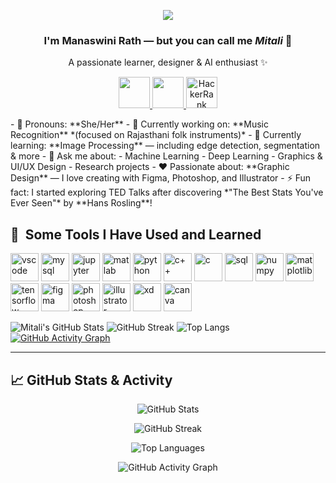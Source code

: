 <p align="center">
  <img src="https://capsule-render.vercel.app/api?text=Hi%20Everyone!👋&animation=fadeIn&type=waving&color=gradient&height=100"/>
</p>

<h3 align="center">I'm <b>Manaswini Rath</b> — but you can call me <i>Mitali</i> 🌼</h3>
<p align="center">A passionate learner, designer & AI enthusiast ✨</p>

<p align="center">
<a href="https://www.instagram.com/__jelly_beans/">
  <img height="50" src="https://user-images.githubusercontent.com/46517096/166974368-9798f39f-1f46-499c-b14e-81f0a3f83a06.png"/>
</a>
<a href="https://www.linkedin.com/in/manaswini-rath-3436a824b/">
  <img height="50" src="https://cdn.jsdelivr.net/gh/devicons/devicon@latest/icons/linkedin/linkedin-original.svg" />
</a>
<a href="https://www.hackerrank.com/profile/MitalisWorkbench" target="_blank">
    <img src="https://cdn.worldvectorlogo.com/logos/hackerrank.svg" alt="HackerRank" height="50"/>
  </a>
</p>
- 👩 Pronouns: **She/Her**  
- 🔭 Currently working on: **Music Recognition** *(focused on Rajasthani folk instruments)*  
- 🌱 Currently learning: **Image Processing** — including edge detection, segmentation & more  
- 💬 Ask me about:
  - Machine Learning  
  - Deep Learning  
  - Graphics & UI/UX Design  
  - Research projects  
- ❤️ Passionate about: **Graphic Design** — I love creating with Figma, Photoshop, and Illustrator  
- ⚡ Fun fact: I started exploring TED Talks after discovering *"The Best Stats You've Ever Seen"* by **Hans Rosling**!

<h2> 🚀 &nbsp;Some Tools I Have Used and Learned</h2>
<p align="left">
<img src="https://cdn.jsdelivr.net/gh/devicons/devicon@latest/icons/vscode/vscode-original.svg" alt="vscode" width="45" height="45"/>
<img src="https://cdn.jsdelivr.net/gh/devicons/devicon@latest/icons/mysql/mysql-original.svg" alt="mysql" width="45" height="45"/>
<img src="https://cdn.jsdelivr.net/gh/devicons/devicon@latest/icons/jupyter/jupyter-original-wordmark.svg" alt="jupyter" width="45" height="45"/>
<img src="https://cdn.jsdelivr.net/gh/devicons/devicon@latest/icons/matlab/matlab-original.svg" alt="matlab" width="45" height="45"/>

<img src="https://cdn.jsdelivr.net/gh/devicons/devicon@latest/icons/python/python-original.svg" alt="python" width="45" height="45"/>
<img src="https://cdn.jsdelivr.net/gh/devicons/devicon@latest/icons/cplusplus/cplusplus-original.svg" alt="c++" width="45" height="45"/>
<img src="https://cdn.jsdelivr.net/gh/devicons/devicon@latest/icons/c/c-original.svg" alt="c" width="45" height="45"/>
<img src="https://cdn.jsdelivr.net/gh/devicons/devicon@latest/icons/azuresqldatabase/azuresqldatabase-original.svg" alt="sql" width="45" height="45"/>

<img src="https://cdn.jsdelivr.net/gh/devicons/devicon@latest/icons/numpy/numpy-original.svg" alt="numpy" width="45" height="45"/>
<img src="https://cdn.jsdelivr.net/gh/devicons/devicon@latest/icons/matplotlib/matplotlib-original.svg" alt="matplotlib" width="45" height="45"/>
<img src="https://cdn.jsdelivr.net/gh/devicons/devicon@latest/icons/tensorflow/tensorflow-original.svg" alt="tensorflow" width="45" height="45"/>

<img src="https://cdn.jsdelivr.net/gh/devicons/devicon@latest/icons/figma/figma-original.svg" alt="figma" width="45" height="45"/>
<img src="https://cdn.jsdelivr.net/gh/devicons/devicon@latest/icons/photoshop/photoshop-original.svg" alt="photoshop" width="45" height="45"/>
<img src="https://cdn.jsdelivr.net/gh/devicons/devicon@latest/icons/illustrator/illustrator-plain.svg" alt="illustrator" width="45" height="45"/>
<img src="https://cdn.jsdelivr.net/gh/devicons/devicon@latest/icons/xd/xd-original.svg" alt="xd" width="45" height="45"/>
<img src="https://cdn.jsdelivr.net/gh/devicons/devicon@latest/icons/canva/canva-original.svg" alt="canva" width="45" height="45"/>

</p>

![Mitali's GitHub Stats](https://github-readme-stats.vercel.app/api?username=perfectWar&show_icons=true&theme=radical)
![GitHub Streak](https://github-readme-streak-stats.herokuapp.com/?user=perfectWar&theme=radical)
![Top Langs](https://github-readme-stats.vercel.app/api/top-langs/?username=perfectWar&layout=compact&theme=radical)
[![GitHub Activity Graph](https://github-readme-activity-graph.cyclic.app/graph?username=perfectWar&theme=react-dark)](https://github.com/ashutosh00710/github-readme-activity-graph)


---

## 📈 GitHub Stats & Activity

<p align="center">
  <img src="https://github-readme-stats.vercel.app/api?username=perfectWar&show_icons=true&theme=radical" alt="GitHub Stats"/>
</p>
<p align="center">
  <img src="https://github-readme-streak-stats.herokuapp.com/?user=perfectWar&theme=radical" alt="GitHub Streak"/>
</p>
<p align="center">
  <img src="https://github-readme-stats.vercel.app/api/top-langs/?username=perfectWar&layout=compact&theme=radical" alt="Top Languages"/>
</p>
<p align="center">
  <img src="https://github-readme-activity-graph.cyclic.app/graph?username=perfectWar&theme=react-dark" alt="GitHub Activity Graph"/>
</p>


